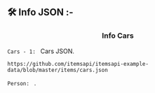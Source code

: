 ## 🛠️ Info JSON :-

<h3 align="center"> Info Cars </h3>

`Cars - 1: ` Cars JSON.

```
https://github.com/itemsapi/itemsapi-example-data/blob/master/items/cars.json
```

`Person: ` .

```

```
